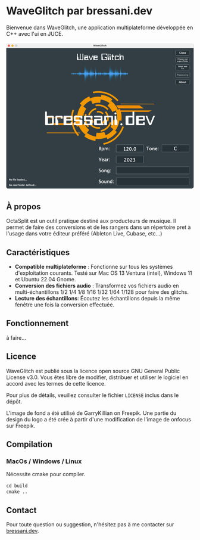 # WaveGlitch par bressani.dev

Bienvenue dans WaveGlitch, une application multiplateforme développée en C++ avec l'ui en JUCE.

![WaveGlitch on MacOS](./Assets/screen_macos.png)

## À propos
OctaSplit est un outil pratique destiné aux producteurs de musique. Il permet de faire des conversions et de les rangers dans un répertoire pret à l'usage dans votre éditeur préféré (Ableton Live, Cubase, etc...)

## Caractéristiques
- **Compatible multiplateforme** : Fonctionne sur tous les systèmes d'exploitation courants. Testé sur Mac OS 13 Ventura (intel), Windows 11 et Ubuntu 22.04 Gnome.
- **Conversion des fichiers audio** : Transformez vos fichiers audio en multi-échantillons 1/2 1/4 1/8 1/16 1/32 1/64 1/128 pour faire des glitchs.
- **Lecture des échantillons**: Écoutez les échantillons depuis la même fenêtre une fois la conversion effectuée.
## Fonctionnement
à faire...

## Licence
WaveGlitch est publié sous la licence open source GNU General Public License v3.0. Vous êtes libre de modifier, distribuer et utiliser le logiciel en accord avec les termes de cette licence.

Pour plus de détails, veuillez consulter le fichier `LICENSE` inclus dans le dépôt.

L'image de fond a été utilisé de GarryKillian on Freepik. Une partie du design du logo a été crée à partir d'une modification de l'image de onfocus sur Freepik.

## Compilation

### MacOs / Windows / Linux
Nécessite cmake pour compiler.

```
cd build
cmake ..
```

## Contact
Pour toute question ou suggestion, n'hésitez pas à me contacter sur [bressani.dev](http://bressani.dev).
